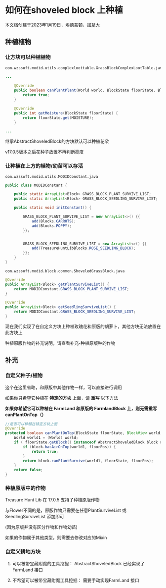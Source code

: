 # 如何在shoveled block 上种植

本文档创建于2023年1月19日，埃德蒙顿，加拿大



## 种植植物

### 让方块可以种植植物

```
com.wzssoft.modid.utils.complexloottable.GrassBlockComplexLootTable.java
```

```java
...
    
	@Override
    public boolean canPlantPlant(World world, BlockState floorState, BlockPos floorPos) {
        return true;
    }

    @Override
    public int getMoisture(BlockState floorState) {
        return floorState.get(MOISTURE);
    }

...
```

继承AbstractShoveledBlock的方块默认可以种植花朵

v17.0.5版本之后花种子放置不再判断亮度



### 让种植在上方的植物/幼苗可以存活

```
com.wzssoft.modid.utils.MODIDConstant.java
```

```java
public class MODIDConstant {

    public static ArrayList<Block> GRASS_BLOCK_PLANT_SURVIVE_LIST;
    public static ArrayList<Block> GRASS_BLOCK_SEEDLING_SURVIVE_LIST;

    public static void initConstant() {

        GRASS_BLOCK_PLANT_SURVIVE_LIST = new ArrayList<>() {{
            add(Blocks.CARROTS);
            add(Blocks.POPPY);
        }};


        GRASS_BLOCK_SEEDLING_SURVIVE_LIST = new ArrayList<>() {{
            add(TreasureHuntLibBlocks.ROSE_SEEDLING_BLOCK);
        }};
    }
}
```



```
com.wzssoft.modid.block.common.ShoveledGrassBlock.java
```

```java
@Override
public ArrayList<Block> getPlantSurviveList() {
    return MODIDConstant.GRASS_BLOCK_PLANT_SURVIVE_LIST;
}

@Override
public ArrayList<Block> getSeedlingSurviveList() {
    return MODIDConstant.GRASS_BLOCK_SEEDLING_SURVIVE_LIST;
}
```

现在我们实现了在自定义方块上种植玫瑰花和原版的胡萝卜，其他方块无法放置在此方块上

种植原版作物的补充说明，请查看补充-种植原版种的作物



## 补充

### 自定义种子/植物

这个在这里省略，和原版中其他作物一样，可以直接进行调用

如果你只希望它种植在 **特定的方块** 上面，请 **重写** 以下方法

**如果你希望它可以种植在 FarmLand 和原版的 FarmlandBlock 上，则无需重写canPlantOnTop（）**

```java
//是否可以种植在特定方块上面
@Override
protected boolean canPlantOnTop(BlockState floorState, BlockView world, BlockPos floorPos) {
    World world1 = (World) world;
    if ( floorState.getBlock() instanceof AbstractShoveledBlock block && block.canPlantPlant(world1, floorState, floorPos)) {
        if (block.hasAirOnTop(world1, floorPos)) {
            return true;
        }
        return block.canPlantSurvive(world1, floorState, floorPos);
    }
    return false;
}
```



### 种植原版中的作物

Treasure Hunt Lib 在 17.0.5 支持了种植原版作物

与Flower不同的是，原版作物只需要在任意PlantSurviveList 或 SeedlingSurviveList 添加即可

(因为原版并没有区分作物和作物幼苗)

如果的作物属于其他类型，则需要去修改对应的Mixin



### 自定义耕地方块

1.  可以被带宝藏附魔的工具挖掘： AbstractShoveledBlock 已经实现了 FarmLand 接口

2. 不希望可以被带宝藏附魔工具挖掘： 需要手动实现FarmLand 接口





